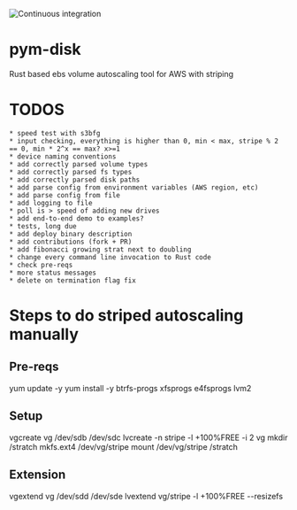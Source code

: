 ![Continuous integration](https://github.com/007vasy/pym-disk/workflows/Continuous%20integration/badge.svg?branch=dev)

# pym-disk

Rust based ebs volume autoscaling tool for AWS with striping

# TODOS

    * speed test with s3bfg
    * input checking, everything is higher than 0, min < max, stripe % 2 == 0, min * 2^x == max? x>=1
    * device naming conventions
    * add correctly parsed volume types
    * add correctly parsed fs types
    * add correctly parsed disk paths
    * add parse config from environment variables (AWS region, etc)
    * add parse config from file
    * add logging to file
    * poll is > speed of adding new drives
    * add end-to-end demo to examples?
    * tests, long due
    * add deploy binary description
    * add contributions (fork + PR)
    * add fibonacci growing strat next to doubling
    * change every command line invocation to Rust code
    * check pre-reqs
    * more status messages
    * delete on termination flag fix

# Steps to do striped autoscaling manually

## Pre-reqs

yum update -y
yum install -y btrfs-progs xfsprogs e4fsprogs lvm2

## Setup

vgcreate vg /dev/sdb /dev/sdc
lvcreate -n stripe -l +100%FREE -i 2 vg
mkdir /stratch
mkfs.ext4 /dev/vg/stripe
mount /dev/vg/stripe /stratch

## Extension

vgextend vg /dev/sdd /dev/sde
lvextend vg/stripe -l +100%FREE --resizefs
